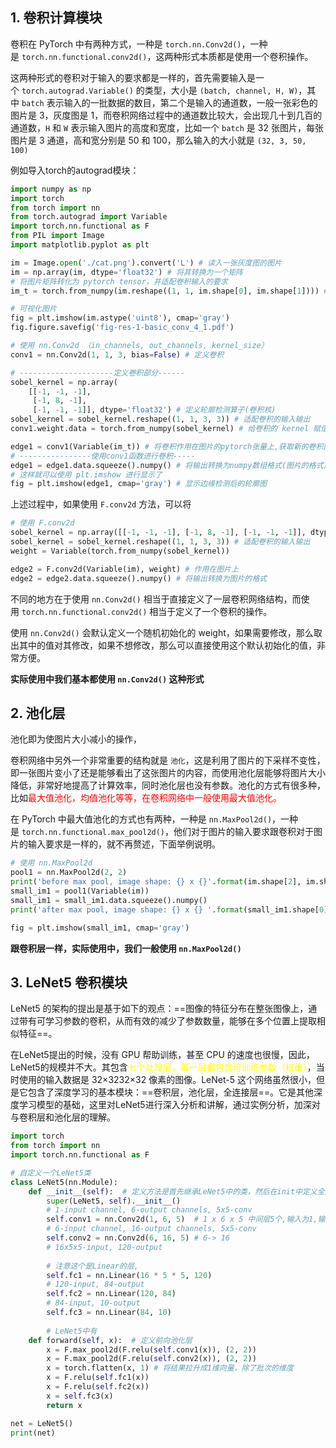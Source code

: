 ## 1. 卷积计算模块
卷积在 PyTorch 中有两种方式，一种是 `torch.nn.Conv2d()`，一种是 `torch.nn.functional.conv2d()`，这两种形式本质都是使用一个卷积操作。

这两种形式的卷积对于输入的要求都是一样的，首先需要输入是一个 `torch.autograd.Variable()` 的类型，大小是 `(batch, channel, H, W)`，其中 `batch` 表示输入的一批数据的数目，第二个是输入的通道数，一般一张彩色的图片是 3，灰度图是 1，而卷积网络过程中的通道数比较大，会出现几十到几百的通道数，`H` 和 `W` 表示输入图片的高度和宽度，比如一个 `batch` 是 32 张图片，每张图片是 3 通道，高和宽分别是 50 和 100，那么输入的大小就是 `(32, 3, 50, 100)`

例如导入torch的autograd模块：

```python
import numpy as np
import torch
from torch import nn
from torch.autograd import Variable
import torch.nn.functional as F
from PIL import Image
import matplotlib.pyplot as plt

im = Image.open('./cat.png').convert('L') # 读入一张灰度图的图片
im = np.array(im, dtype='float32') # 将其转换为一个矩阵
# 将图片矩阵转化为 pytorch tensor，并适配卷积输入的要求
im_t = torch.from_numpy(im.reshape((1, 1, im.shape[0], im.shape[1]))) # 将图片转换为toech表示的张量

# 可视化图片
fig = plt.imshow(im.astype('uint8'), cmap='gray')
fig.figure.savefig('fig-res-1-basic_conv_4_1.pdf')

# 使用 nn.Conv2d （in_channels, out_channels, kernel_size）
conv1 = nn.Conv2d(1, 1, 3, bias=False) # 定义卷积

# ---------------------定义卷积部分------
sobel_kernel = np.array(
    [[-1, -1, -1], 
     [-1, 8, -1], 
     [-1, -1, -1]], dtype='float32') # 定义轮廓检测算子(卷积核)
sobel_kernel = sobel_kernel.reshape((1, 1, 3, 3)) # 适配卷积的输入输出
conv1.weight.data = torch.from_numpy(sobel_kernel) # 给卷积的 kernel 赋值

edge1 = conv1(Variable(im_t)) # 将卷积作用在图片的pytorch张量上,获取新的卷积图
# ----------------使用conv1函数进行卷积-----
edge1 = edge1.data.squeeze().numpy() # 将输出转换为numpy数组格式(图片的格式)
# 这样就可以使用 plt.imshow 进行显示了
fig = plt.imshow(edge1, cmap='gray') # 显示边缘检测后的轮廓图
```

上述过程中，如果使用 `F.conv2d` 方法，可以将

```python
# 使用 F.conv2d
sobel_kernel = np.array([[-1, -1, -1], [-1, 8, -1], [-1, -1, -1]], dtype='float32') # 定义轮廓检测算子
sobel_kernel = sobel_kernel.reshape((1, 1, 3, 3)) # 适配卷积的输入输出
weight = Variable(torch.from_numpy(sobel_kernel))

edge2 = F.conv2d(Variable(im), weight) # 作用在图片上
edge2 = edge2.data.squeeze().numpy() # 将输出转换为图片的格式
```

不同的地方在于使用 `nn.Conv2d()` 相当于直接定义了一层卷积网络结构，而使用 `torch.nn.functional.conv2d()` 相当于定义了一个卷积的操作。

使用 `nn.Conv2d()` 会默认定义一个随机初始化的 weight，如果需要修改，那么取出其中的值对其修改，如果不想修改，那么可以直接使用这个默认初始化的值，非常方便。

**实际使用中我们基本都使用 `nn.Conv2d()` 这种形式**

## 2. 池化层
池化即为使图片大小减小的操作，

卷积网络中另外一个非常重要的结构就是 `池化`，这是利用了图片的下采样不变性，即一张图片变小了还是能够看出了这张图片的内容，而使用池化层能够将图片大小降低，非常好地提高了计算效率，同时池化层也没有参数。池化的方式有很多种，比如<mark style="background: transparent; color: red">最大值池化，均值池化等等，在卷积网络中一般使用最大值池化。</mark>

在 PyTorch 中最大值池化的方式也有两种，一种是 `nn.MaxPool2d()`，一种是 `torch.nn.functional.max_pool2d()`，他们对于图片的输入要求跟卷积对于图片的输入要求是一样的，就不再赘述，下面举例说明。

```python
# 使用 nn.MaxPool2d
pool1 = nn.MaxPool2d(2, 2)
print('before max pool, image shape: {} x {}'.format(im.shape[2], im.shape[3]))
small_im1 = pool1(Variable(im))
small_im1 = small_im1.data.squeeze().numpy()
print('after max pool, image shape: {} x {} '.format(small_im1.shape[0], small_im1.shape[1]))

fig = plt.imshow(small_im1, cmap='gray')
```

**跟卷积层一样，实际使用中，我们一般使用 `nn.MaxPool2d()`**

## 3. LeNet5 卷积模块

LeNet5 的架构的提出是基于如下的观点：==图像的特征分布在整张图像上，通过带有可学习参数的卷积，从而有效的减少了参数数量，能够在多个位置上提取相似特征==。

在LeNet5提出的时候，没有 GPU 帮助训练，甚至 CPU 的速度也很慢，因此，LeNet5的规模并不大。其包含<mark style="background: transparent; color: yellow">七个处理层，每一层都包含可训练参数（权重）</mark>，当时使用的输入数据是 32×3232×32 像素的图像。LeNet-5 这个网络虽然很小，但是它包含了深度学习的基本模块：==卷积层，池化层，全连接层==。它是其他深度学习模型的基础，这里对LeNet5进行深入分析和讲解，通过实例分析，加深对与卷积层和池化层的理解。

```python
import torch
from torch import nn
import torch.nn.functional as F

# 自定义一个LeNet5类
class LeNet5(nn.Module):
    def __init__(self):  # 定义方法是首先继承LeNet5中的类，然后在init中定义全连接层
        super(LeNet5, self).__init__()
        # 1-input channel, 6-output channels, 5x5-conv
        self.conv1 = nn.Conv2d(1, 6, 5)  # 1 x 6 x 5 中间层5个,输入为1,输出为6
        # 6-input channel, 16-output channels, 5x5-conv
        self.conv2 = nn.Conv2d(6, 16, 5) # 6-> 16 
        # 16x5x5-input, 120-output
        
        # 注意这个是Linear的层, 
        self.fc1 = nn.Linear(16 * 5 * 5, 120) 
        # 120-input, 84-output
        self.fc2 = nn.Linear(120, 84)
        # 84-input, 10-output
        self.fc3 = nn.Linear(84, 10)
		
	    # LeNet5中有 
    def forward(self, x):  # 定义前向池化层
        x = F.max_pool2d(F.relu(self.conv1(x)), (2, 2))
        x = F.max_pool2d(F.relu(self.conv2(x)), (2, 2))
        x = torch.flatten(x, 1) # 将结果拉升成1维向量，除了批次的维度
        x = F.relu(self.fc1(x))
        x = F.relu(self.fc2(x))
        x = self.fc3(x)
        return x

net = LeNet5()
print(net)
```

